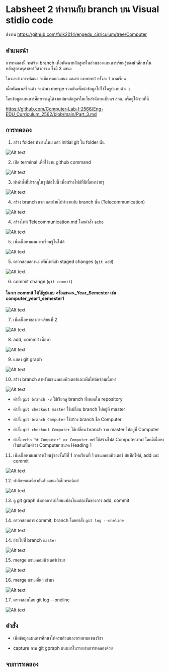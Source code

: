 ﻿# Labsheet 2 ทำงานกับ branch บน Visual stidio code

 ส่งงาน https://github.com/fulk2014/engedu_cirriculum/tree/Computer

## คำแนะนำ

การทดลองนี้ จะสร้าง branch เพื่อพัฒนาหลักสูตรในส่วนของแผนการเรียนรู้ของนักศึกษาในหลักสูตรครุศาสตร์วิศวกรรม ซึ่งมี 3 แขนง

ในระหว่างการพัฒนา จะมีการแยกแขนง และทำ commit ครั้งละ 1 ภาคเรียน 

เมื่อพัฒนาเสร็จแล้ว จะนำมา merge รวมกันเพื่อนำข้อมูลไปใช้ในรูปแบบต่าง ๆ 

โดยข้อมูลแผนการศึกษาจะดูได้จากเล่มหลักสูตรในเว็บสำนักทะเบียนฯ สจล. หรือดูได้จากที่นี่

https://github.com/Computer-Lab-I-2566/Eng-EDU_Curriculum_2562/blob/main/Part_3.md

## การทดลอง


1. สร้าง folder ทำงานใหม่ แล้ว initial git ใน folder นั้น


![Alt text](./Pictures/Picture-40.png)

2. เปิด terminal เพื่อใช้งาน github command

![Alt text](./Pictures/Picture-41.png)

3. ทำคำสั่งที่ปรากฏในรูปต่อไปนี้ เพื่อสร้างไฟล์ที่มีเนื้อหาง่ายๆ  

![Alt text](./Pictures/Picture-42.png)

4. สร้าง branch แรก และย้ายไปทำงานกับ branch นั้น (Telecommunication)

![Alt text](./Pictures/Picture-43.png)

4. สร้างไฟล์ Telecommunication.md โดยคำสั่ง `echo`

![Alt text](./Pictures/Picture-44.png)

5. เพิ่มเนื้อหาแผนการเรียนรู้ในไฟล์

![Alt text](./Pictures/Picture-45.png)


5. ตรวจสอบสถานะ เพิ่มไฟล์เข้า staged changes (`git add`)

![Alt text](./Pictures/Picture-46.png)

6. commit change (`git commit`)

#### ในการ commit ให้ใช้รูปแบบ <ชื่อแขนง>_Year<x>_Semester<y> เช่น computer_year1_semester1

![Alt text](./Pictures/Picture-47.png)


7. เพิ่มเนื้อหาของภาคเรียนที่ 2

![Alt text](./Pictures/Picture-48.png)

8. add, commit เนื้อหา

![Alt text](./Pictures/Picture-49.png)

9. แสดง git graph

![Alt text](./Pictures/Picture-50.png)

10. สร้าง branch สำหรับแขนงคอมพิวเตอร์และเพิ่มไฟล์พร้อมเนื้อหา

![Alt text](./Pictures/Picture-51.png)


   - คำสั่ง  `git branch -v` ใช้เรียกดู branch ทั้งหมดใน repository

   - คำสั่ง  `git checkout master` ใช้เปลี่ยน branch ไปอยู่ที่ master 

   - คำสั่ง  `git branch Computer` ใช้สร้าง branch ชื่อ  Computer

   - คำสั่ง  `git checkout Computer` ใช้เปลี่ยน branch จาก master ไปอยู่ที่ Computer 

   - คำสั่ง  `echo "# Computer" >> Computer.md`   ใช้สร้างไฟล์ Computer.md โดยมีเนื้อหาเริ่มต้นเป็นคำว่า  Computer ขนาด Heading 1


11. เพิ่มเนื้อหาแผนการเรียนรู้ของชั้นปีที่ 1 ภาคเรียนที่ 1 แขนงคอมพิวเตอร์   บันทึกไฟล์,  add และ commit

![Alt text](./Pictures/Picture-52.png)

12. ทำลักษณะเดียวกันกับแขนงอิเล็กทรอนิกส์

![Alt text](./Pictures/Picture-53.png)

13. ดู git graph สังเกตการเปลี่ยนแปลงในแต่ละขั้นของการ add, commit

![Alt text](./Pictures/Picture-54.png)

14. ตรวจสอบการ commit, branch โดยคำสั่ง `git log --oneline`

![Alt text](./Pictures/Picture-55.png)


14. ย้ายไปที่ branch `master`

![Alt text](./Pictures/Picture-56.png)

15. merge แขนงคอมพิวเตอร์เข้ามา

![Alt text](./Pictures/Picture-57.png)

16. merge แขนงอื่นๆ เข้ามา

![Alt text](./Pictures/Picture-58.png)


17. ตรวจสอบโดย  git log --oneline

![Alt text](Pictures/Picture-59.png)


## คำสั่ง

- เพิ่มข้อมูลแผนการศึกษาให้ครบถ้วนและตรงตามแขนงวิชา

- capture ภาพ git gpraph แนบมาในรายงานการทดลองด้วย


## จบการทดลอง
